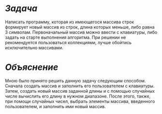 # ***Задача***
 Написать программу, которая из имеющегося массива строк формирует новый массив из строк, длина которых меньше, либо равна 3 символам. Первоначальный массив можно ввести с клавиатуры, либо задать на старте выполнения алгоритма. При решении не рекомендуется пользоваться коллекциями, лучше обойтись исключительно массивами.



# ***Объяснение***
Мною было принято решить данную задачу следующим способом. Сначала создать массив и заполнить его пользователем с клавиатуры. Затем, создать новый массив заданной длины и с помощью случайных числе вычислить его длину в нужном диапазоне. После этого, также, при помощи случайных чисел, выбрать элементы массива, введенного пользователем, и заполнить ими новый массив.